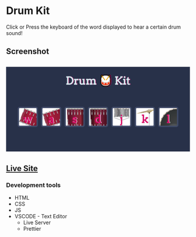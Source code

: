 # Drum Kit

Click or Press the keyboard of the word displayed to hear a certain drum sound!

## Screenshot

![Screenshot](./images/Screenshot.png)
---
## [Live Site](https://a2uuz.github.io/drumkit/)

### Development tools
- HTML
- CSS 
- JS
- VSCODE - Text Editor
  - Live Server
  - Prettier